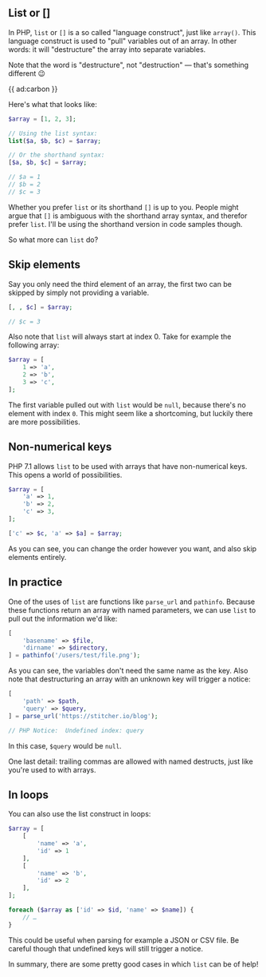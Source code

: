 ## List or []

In PHP, `list` or `[]` is a so called "language construct", just like `array()`. 
This language construct is used to "pull" variables out of an array. 
In other words: it will "destructure" the array into separate variables. 

Note that the word is "destructure", not "destruction" — that's something different 😉

{{ ad:carbon }}

Here's what that looks like:

```php
$array = [1, 2, 3]; 

// Using the list syntax:
list($a, $b, $c) = $array;

// Or the shorthand syntax:
[$a, $b, $c] = $array;

// $a = 1
// $b = 2
// $c = 3
```

Whether you prefer `list` or its shorthand `[]` is up to you. 
People might argue that `[]` is ambiguous with the shorthand array syntax, 
and therefor prefer `list`. 
I'll be using the shorthand version in code samples though.

 So what more can `list` do?

## Skip elements

Say you only need the third element of an array, 
the first two can be skipped by simply not providing a variable.

```php
[, , $c] = $array;

// $c = 3
```

Also note that `list` will always start at index 0.
Take for example the following array:

```php
$array = [
    1 => 'a',
    2 => 'b',
    3 => 'c',
];
```

The first variable pulled out with `list` would be `null`, 
because there's no element with index `0`. 
This might seem like a shortcoming, but luckily there are more possibilities. 

## Non-numerical keys

PHP 7.1 allows `list` to be used with arrays that have non-numerical keys. 
This opens a world of possibilities.

```php
$array = [
    'a' => 1,
    'b' => 2,
    'c' => 3,
];
```

```php
['c' => $c, 'a' => $a] = $array;
```

As you can see, you can change the order however you want, and also skip elements entirely.

## In practice

One of the uses of `list` are functions like `parse_url` and `pathinfo`.
Because these functions return an array with named parameters, 
we can use `list` to pull out the information we'd like:

```php
[
    'basename' => $file,
    'dirname' => $directory,
] = pathinfo('/users/test/file.png');
``` 

As you can see, the variables don't need the same name as the key.
Also note that destructuring an array with an unknown key will trigger a notice:

```php
[
    'path' => $path, 
    'query' => $query,
] = parse_url('https://stitcher.io/blog');

// PHP Notice:  Undefined index: query
```

In this case, `$query` would be `null`.

One last detail: trailing commas are allowed with named destructs, 
just like you're used to with arrays.

## In loops

You can also use the list construct in loops:

```php
$array = [
    [
        'name' => 'a',
        'id' => 1
    ],
    [
        'name' => 'b',
        'id' => 2
    ],
];

foreach ($array as ['id' => $id, 'name' => $name]) {
    // …
}
```

This could be useful when parsing for example a JSON or CSV file. 
Be careful though that undefined keys will still trigger a notice.

In summary, there are some pretty good cases in which `list` can be of help! 


